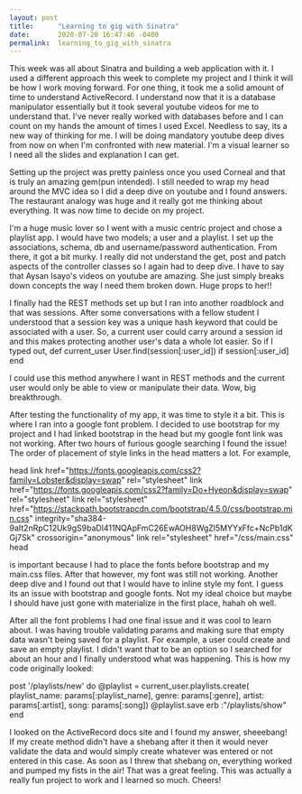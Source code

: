 ```yaml
---
layout: post
title:      "Learning to gig with Sinatra"
date:       2020-07-20 16:47:46 -0400
permalink:  learning_to_gig_with_sinatra
---
```



This week was all about Sinatra and building a web application with it. I used a different approach this week to complete my project and I think it will be how I work moving forward. For one thing, it took me a solid amount of time to understand ActiveRecord. I understand now that it is a database manipulator essentially but it took several youtube videos for me to understand that. I've never really worked with databases before and I can count on my hands the amount of times I used Excel. Needless to say, its a new way of thinking for me. I will be doing mandatory youtube deep dives from now on when I'm confronted with new material. I'm a visual learner so I need all the slides and explanation I can get. 

Setting up the project was pretty painless once you used Corneal and that is truly an amazing gem(pun intended). I still needed to wrap my head around the MVC idea so I did a deep dive on youtube and I found answers. The restaurant analogy was huge and it really got me thinking about everything. It was now time to decide on my project.

I'm a huge music lover so I went with a music centric project and chose a playlist app. I would have two models; a user and a playlist. I set up the associations, schema, db and username/password authentication. From there, it got a bit murky. I really did not understand the get, post and patch aspects of the controller classes so I again had to deep dive. I have to say that Aysan Isayo's videos on youtube are amazing. She just simply breaks down concepts the way I need them broken down. Huge props to her!! 

I finally had the REST methods set up but I ran into another roadblock and that was sessions. After some conversations with a fellow student I understood that a session key was a unique hash keyword that could be associated with a user. So, a current user could carry around a session id and this makes protecting another user's data a whole lot easier. So if I typed out,
def current_user 
 User.find(session[:user_id]) if session[:user_id] 
end

I could use this method anywhere I want in REST methods and the current user would only be able to view or manipulate their data. Wow, big breakthrough.

After testing the functionality of my app, it was time to style it a bit. This is where I ran into a google font problem. I decided to use bootstrap for my project and I had linked bootstrap in the head but my google font link was not working. After two hours of furious google searching I found the issue! The order of placement of style links in the head matters a lot. For example,

head
link href="https://fonts.googleapis.com/css2?family=Lobster&display=swap" rel="stylesheet"
  link href="https://fonts.googleapis.com/css2?family=Do+Hyeon&display=swap" rel="stylesheet"
  link rel="stylesheet" href="https://stackpath.bootstrapcdn.com/bootstrap/4.5.0/css/bootstrap.min.css" integrity="sha384-9aIt2nRpC12Uk9gS9baDl411NQApFmC26EwAOH8WgZl5MYYxFfc+NcPb1dKGj7Sk" crossorigin="anonymous"
  link rel="stylesheet" href="/css/main.css"
head

is important because I had to place the fonts before bootstrap and my main.css files. After that however, my font was still not working. Another deep dive and I found out that I would have to inline style my font. I guess its an issue with bootstrap and google fonts. Not my ideal choice but maybe I should have just gone with materialize in the first place, hahah oh well. 

After all the font problems I had one final issue and it was cool to learn about. I was having trouble validating params and making sure that empty data wasn't being saved for a playlist. For example, a user could create and save an empty playlist. I didn't want that to be an option so I searched for about an hour and I finally understood what was happening. This is how my code originally looked:

post '/playlists/new' do
         @playlist = current_user.playlists.create(
           playlist_name: params[:playlist_name], 
           genre: params[:genre], 
           artist: params[:artist], 
           song: params[:song])
           @playlist.save
        erb :"/playlists/show" end
      
			 
I looked on the ActiveRecord docs site and I found my answer, sheeebang! If my create method didn't have a shebang after it then it would never validate the data and would simply create whatever was entered or not entered in this case. As soon as I threw that shebang on, everything worked and pumped my fists in the air! That was a great feeling. This was actually a really fun project to work and I learned so much. Cheers!

